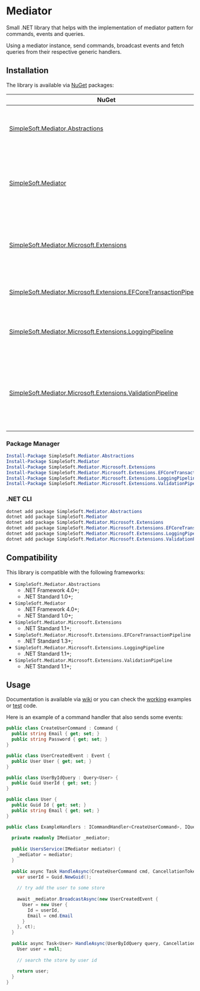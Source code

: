 # Mediator
Small .NET library that helps with the implementation of mediator pattern for commands, events and queries.

Using a mediator instance, send commands, broadcast events and fetch queries from their respective generic handlers.

## Installation
The library is available via [NuGet](https://www.nuget.org/packages?q=SimpleSoft.Mediator) packages:

| NuGet | Description | Version |
| --- | --- | --- |
| [SimpleSoft.Mediator.Abstractions](https://www.nuget.org/packages/simplesoft.mediator.abstractions) | interfaces and abstract implementations (commands, events, queries, mediator, ...) | [![NuGet](https://img.shields.io/nuget/vpre/simplesoft.mediator.abstractions.svg)](https://www.nuget.org/packages/simplesoft.mediator.abstractions) |
| [SimpleSoft.Mediator](https://www.nuget.org/packages/simplesoft.mediator) | library implementation that typically is only known by the main project (eg. dependency injection container) | [![NuGet](https://img.shields.io/nuget/vpre/simplesoft.mediator.svg)](https://www.nuget.org/packages/simplesoft.mediator) |
| [SimpleSoft.Mediator.Microsoft.Extensions](https://www.nuget.org/packages/simplesoft.mediator.microsoft.extensions) | specialized methods and classes for the Microsoft dependency injection container and logging facades | [![NuGet](https://img.shields.io/nuget/vpre/simplesoft.mediator.microsoft.extensions.svg)](https://www.nuget.org/packages/simplesoft.mediator.microsoft.extensions) |
| [SimpleSoft.Mediator.Microsoft.Extensions.EFCoreTransactionPipeline](https://www.nuget.org/packages/simplesoft.mediator.microsoft.extensions.efcoretransactionpipeline) | mediator pipeline to enforce Entity Framework Core transactions | [![NuGet](https://img.shields.io/nuget/vpre/simplesoft.mediator.microsoft.extensions.efcoretransactionpipeline.svg)](https://www.nuget.org/packages/simplesoft.mediator.microsoft.extensions.efcoretransactionpipeline) |
| [SimpleSoft.Mediator.Microsoft.Extensions.LoggingPipeline](https://www.nuget.org/packages/simplesoft.mediator.microsoft.extensions.loggingpipeline) | pipeline that serializes commands, queries, events and results into the logging | [![NuGet](https://img.shields.io/nuget/vpre/simplesoft.mediator.microsoft.extensions.loggingpipeline.svg)](https://www.nuget.org/packages/simplesoft.mediator.microsoft.extensions.loggingpipeline) |
| [SimpleSoft.Mediator.Microsoft.Extensions.ValidationPipeline](https://www.nuget.org/packages/simplesoft.mediator.microsoft.extensions.validationpipeline) | pipeline that enforces validation into commands, queries and events before entering the handlers by using `FluentValidation` | [![NuGet](https://img.shields.io/nuget/vpre/simplesoft.mediator.microsoft.extensions.validationpipeline.svg)](https://www.nuget.org/packages/simplesoft.mediator.microsoft.extensions.validationpipeline) |

### Package Manager
```powershell
Install-Package SimpleSoft.Mediator.Abstractions
Install-Package SimpleSoft.Mediator
Install-Package SimpleSoft.Mediator.Microsoft.Extensions
Install-Package SimpleSoft.Mediator.Microsoft.Extensions.EFCoreTransactionPipeline
Install-Package SimpleSoft.Mediator.Microsoft.Extensions.LoggingPipeline
Install-Package SimpleSoft.Mediator.Microsoft.Extensions.ValidationPipeline
```

### .NET CLI
```powershell
dotnet add package SimpleSoft.Mediator.Abstractions
dotnet add package SimpleSoft.Mediator
dotnet add package SimpleSoft.Mediator.Microsoft.Extensions
dotnet add package SimpleSoft.Mediator.Microsoft.Extensions.EFCoreTransactionPipeline
dotnet add package SimpleSoft.Mediator.Microsoft.Extensions.LoggingPipeline
dotnet add package SimpleSoft.Mediator.Microsoft.Extensions.ValidationPipeline
```
## Compatibility
This library is compatible with the following frameworks:

* `SimpleSoft.Mediator.Abstractions`
  * .NET Framework 4.0+;
  * .NET Standard 1.0+;
* `SimpleSoft.Mediator`
  * .NET Framework 4.0+;
  * .NET Standard 1.0+;
* `SimpleSoft.Mediator.Microsoft.Extensions`
  * .NET Standard 1.1+;
* `SimpleSoft.Mediator.Microsoft.Extensions.EFCoreTransactionPipeline`
  * .NET Standard 1.3+;
* `SimpleSoft.Mediator.Microsoft.Extensions.LoggingPipeline`
  * .NET Standard 1.1+;
* `SimpleSoft.Mediator.Microsoft.Extensions.ValidationPipeline`
  * .NET Standard 1.1+;

## Usage
Documentation is available via [wiki](https://github.com/simplesoft-pt/Mediator/wiki) or you can check the [working](https://github.com/simplesoft-pt/Mediator/tree/master/work/) examples or [test](https://github.com/simplesoft-pt/Mediator/tree/master/test) code.

Here is an example of a command handler that also sends some events:
```csharp
public class CreateUserCommand : Command {
  public string Email { get; set; }
  public string Password { get; set; }
}

public class UserCreatedEvent : Event {
  public User User { get; set; }
}

public class UserByIdQuery : Query<User> {
  public Guid UserId { get; set; }
}

public class User {
  public Guid Id { get; set; }
  public string Email { get; set; }
}

public class ExampleHandlers : ICommandHandler<CreateUserCommand>, IQueryHandler<UserByIdQuery,User> {
  
  private readonly IMediator _mediator;
  
  public UsersService(IMediator mediator) {
    _mediator = mediator;
  }
  
  public async Task HandleAsync(CreateUserCommand cmd, CancellationToken ct) {
    var userId = Guid.NewGuid();
    
    // try add the user to some store
    
    await _mediator.BroadcastAsync(new UserCreatedEvent {
      User = new User {
        Id = userId,
        Email = cmd.Email
      }
    }, ct);
  }
  
  public async Task<User> HandleAsync(UserByIdQuery query, CancellationToken ct) {
    User user = null;
    
    // search the store by user id
    
    return user;
  }
}
```
